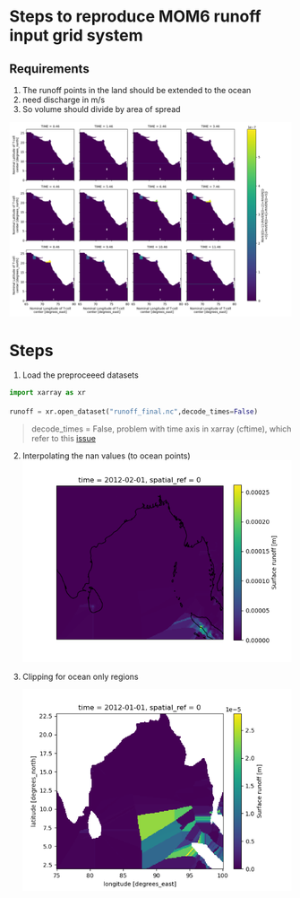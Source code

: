 # Steps to reproduce MOM6 runoff input grid system

## Requirements

1. The runoff points in the land should be extended to the ocean
2. need discharge in m/s
3. So volume should divide by area of spread

![](run_sam_months.png)



# Steps

1. Load the preproceeed datasets 

```python
import xarray as xr

runoff = xr.open_dataset("runoff_final.nc",decode_times=False)


```
> decode_times = False, problem with time axis in xarray (cftime), which refer to this  [issue](https://github.com/nmathewa/MOM6dev/issues/16)

2. Interpolating the nan values (to ocean points) 
   ![](filled_nan.png)


3. Clipping for ocean only regions

   ![](masked_clip.png)
   



